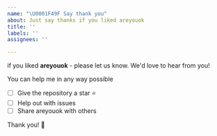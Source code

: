 ```yaml
---
name: "\U0001F49F Say thank you"
about: Just say thanks if you liked areyouok
title: ''
labels: ''
assignees: ''

---
```


if you liked **areyouok** - please let us know. We'd love to hear from you!

You can help me in any way possible

- [ ] Give the repository a star ⭐️
- [ ] Help out with issues
- [ ] Share areyouok with others

Thank you! 💐

